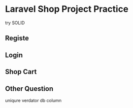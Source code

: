# Laravel Shop Project Practice
try SOLID

## Registe 
## Login
## Shop Cart



## Other Question
uniqure verdator db column
